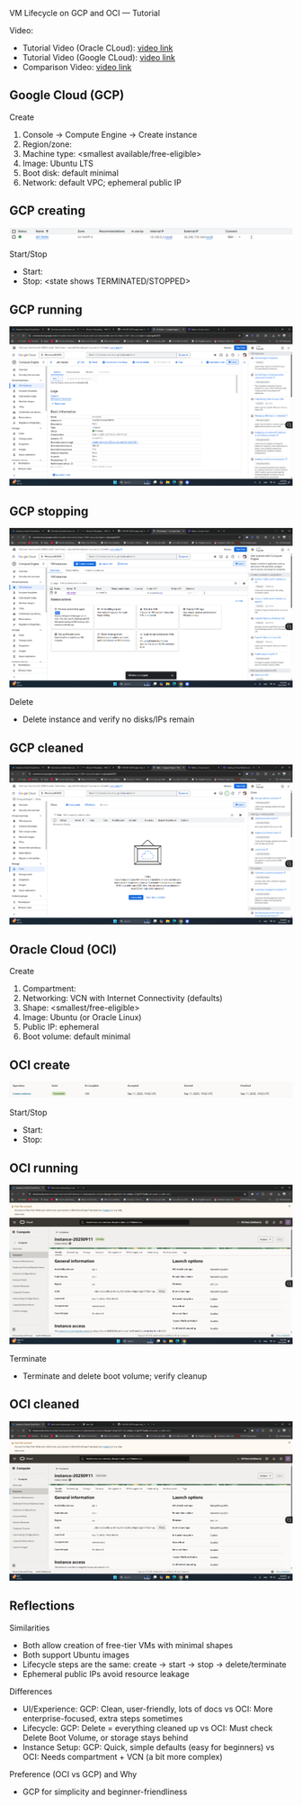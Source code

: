 VM Lifecycle on GCP and OCI — Tutorial

Video:
- Tutorial Video (Oracle CLoud): [video link](https://www.loom.com/share/33e2819d0c99418d99488ba1ce0203a3?sid=bfb44b91-c182-479a-a2f2-0fa3a2a8028e) 
- Tutorial Video (Google CLoud): [video link](https://www.loom.com/share/a238a2ade86842d68b4215297b53482d?sid=5ba61ee9-05f4-46e6-bac4-43ab4222abc2)
- Comparison Video: [video link](https://www.loom.com/share/54992e6ce346404b99a161c583e25784?sid=77ebf492-cdce-424f-898b-aad330fa43fb)

Google Cloud (GCP)
---
Create
1. Console → Compute Engine → Create instance
2. Region/zone:
3. Machine type: <smallest available/free-eligible>
4. Image: Ubuntu LTS
5. Boot disk: default minimal
6. Network: default VPC; ephemeral public IP

GCP creating
---
![Alt text](images/creationgooglesloud.png)

Start/Stop
- Start:
- Stop: <state shows TERMINATED/STOPPED>

GCP running
---
![Alt text](images/cloudrunning.png)

GCP stopping
---
![Alt text](images/stoppedgooglecloud.png)

Delete
- Delete instance and verify no disks/IPs remain

GCP cleaned
---
![Alt text](images/cleanGCP.png)

Oracle Cloud (OCI)
---
Create
1. Compartment:
2. Networking: VCN with Internet Connectivity (defaults)
3. Shape: <smallest/free-eligible>
4. Image: Ubuntu (or Oracle Linux)
5. Public IP: ephemeral
6. Boot volume: default minimal

OCI create
---
![Alt text](images/createOCI.png)

Start/Stop
- Start:
- Stop:

OCI running
---
![Alt text](images/startintorunning.png)

Terminate
- Terminate and delete boot volume; verify cleanup

OCI cleaned
---
![Alt text](images/terminated.png)

Reflections
---
Similarities
- Both allow creation of free-tier VMs with minimal shapes
- Both support Ubuntu images
- Lifecycle steps are the same: create → start → stop → delete/terminate
- Ephemeral public IPs avoid resource leakage

Differences
- UI/Experience: GCP: Clean, user-friendly, lots of docs vs OCI: More enterprise-focused, extra steps sometimes
- Lifecycle: GCP: Delete = everything cleaned up vs OCI: Must check Delete Boot Volume, or storage stays behind
- Instance Setup: GCP: Quick, simple defaults (easy for beginners) vs OCI: Needs compartment + VCN (a bit more complex)

Preference (OCI vs GCP) and Why
- GCP for simplicity and beginner-friendliness
